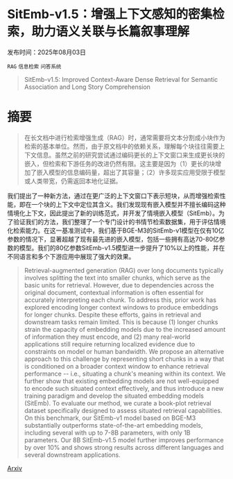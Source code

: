 # SitEmb-v1.5：增强上下文感知的密集检索，助力语义关联与长篇叙事理解

发布时间：2025年08月03日

`RAG` `信息检索` `问答系统`

> SitEmb-v1.5: Improved Context-Aware Dense Retrieval for Semantic Association and Long Story Comprehension

# 摘要

> 在长文档中进行检索增强生成（RAG）时，通常需要将文本分割成小块作为检索的基本单位。然而，由于原文档中的依赖关系，理解每个块往往需要上下文信息。虽然之前的研究尝试通过编码更长的上下文窗口来生成更长块的嵌入，但检索和下游任务的改进仍然有限。这主要是因为（1）更长的块增加了嵌入模型的信息编码量，超出了其容量；（2）许多现实应用受限于模型或人类带宽，仍需返回本地化证据。

我们提出了一种新方法，通过在更广泛的上下文窗口下表示短块，从而增强检索性能，即在一个块的上下文中定位其含义。我们发现现有嵌入模型并不擅长编码这种情境化上下文，因此提出了新的训练范式，并开发了情境嵌入模型（SitEmb）。为了验证我们的方法，我们整理了一个专门设计的书情节检索数据集，用于评估情境化检索能力。在这一基准测试中，我们基于BGE-M3的SitEmb-v1模型在仅有10亿参数的情况下，显著超越了现有最先进的嵌入模型，包括一些拥有高达70-80亿参数的模型。我们的80亿参数SitEmb-v1.5模型进一步提升了10%以上的性能，并在不同语言和多个下游应用中展现了强大的效果。

> Retrieval-augmented generation (RAG) over long documents typically involves splitting the text into smaller chunks, which serve as the basic units for retrieval. However, due to dependencies across the original document, contextual information is often essential for accurately interpreting each chunk. To address this, prior work has explored encoding longer context windows to produce embeddings for longer chunks. Despite these efforts, gains in retrieval and downstream tasks remain limited. This is because (1) longer chunks strain the capacity of embedding models due to the increased amount of information they must encode, and (2) many real-world applications still require returning localized evidence due to constraints on model or human bandwidth.
  We propose an alternative approach to this challenge by representing short chunks in a way that is conditioned on a broader context window to enhance retrieval performance -- i.e., situating a chunk's meaning within its context. We further show that existing embedding models are not well-equipped to encode such situated context effectively, and thus introduce a new training paradigm and develop the situated embedding models (SitEmb). To evaluate our method, we curate a book-plot retrieval dataset specifically designed to assess situated retrieval capabilities. On this benchmark, our SitEmb-v1 model based on BGE-M3 substantially outperforms state-of-the-art embedding models, including several with up to 7-8B parameters, with only 1B parameters. Our 8B SitEmb-v1.5 model further improves performance by over 10% and shows strong results across different languages and several downstream applications.

[Arxiv](https://arxiv.org/abs/2508.01959)
